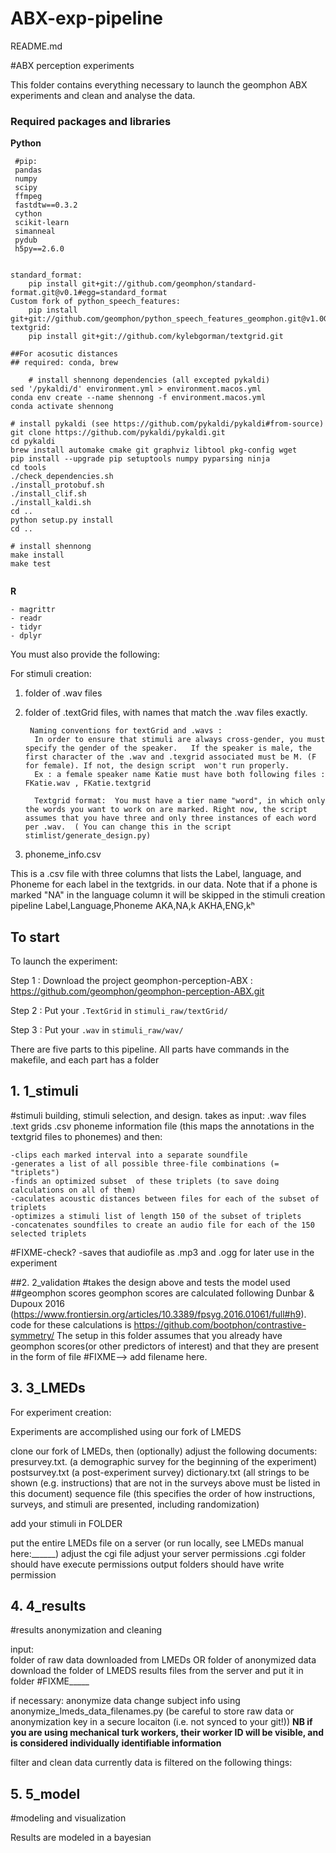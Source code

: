 # ABX-exp-pipeline
README.md


#ABX perception experiments

This folder contains everything necessary to launch the geomphon ABX experiments and clean and analyse the data.


### Required packages and libraries


**Python**

```
 #pip: 
 pandas
 numpy
 scipy 
 ffmpeg
 fastdtw==0.3.2 
 cython
 scikit-learn
 simanneal
 pydub
 h5py==2.6.0


standard_format:
 	pip install git+git://github.com/geomphon/standard-format.git@v0.1#egg=standard_format
Custom fork of python_speech_features:
 	pip install git+git://github.com/geomphon/python_speech_features_geomphon.git@v1.0GEOMPH#egg=python_speech_features
textgrid:   	
	pip install git+git://github.com/kylebgorman/textgrid.git
	
##For acosutic distances
## required: conda, brew 

	# install shennong dependencies (all excepted pykaldi)
sed '/pykaldi/d' environment.yml > environment.macos.yml
conda env create --name shennong -f environment.macos.yml
conda activate shennong

# install pykaldi (see https://github.com/pykaldi/pykaldi#from-source)
git clone https://github.com/pykaldi/pykaldi.git
cd pykaldi
brew install automake cmake git graphviz libtool pkg-config wget
pip install --upgrade pip setuptools numpy pyparsing ninja
cd tools
./check_dependencies.sh
./install_protobuf.sh
./install_clif.sh
./install_kaldi.sh
cd ..
python setup.py install
cd ..

# install shennong
make install
make test
	
```


**R**

```
- magrittr
- readr
- tidyr
- dplyr
```

You must also provide the following: 

For stimuli creation: 
1) folder of .wav files 
2) folder of .textGrid files, with names that match the .wav files exactly. 

		Naming conventions for textGrid and .wavs :
		 In order to ensure that stimuli are always cross-gender, you must specify the gender of the speaker.   If the speaker is male, the first character of the .wav and .texgrid associated must be M. (F for female). If not, the design script  won't run properly.   
		 Ex : a female speaker name Katie must have both following files : FKatie.wav , FKatie.textgrid

		 Textgrid format:  You must have a tier name "word", in which only the words you want to work on are marked. Right now, the script assumes that you have three and only three instances of each word per .wav.  ( You can change this in the script stimlist/generate_design.py)

3) phoneme_info.csv

This is a .csv file with three columns that lists the Label, language, and Phoneme for each label in the textgrids. in our data. Note that if a phone is marked "NA" in the language column it will be skipped in the stimuli creation pipeline 
		Label,Language,Phoneme
		AKA,NA,k
		AKHA,ENG,kʰ



## To start

To launch the experiment:  

Step 1 : Download the project geomphon-perception-ABX : https://github.com/geomphon/geomphon-perception-ABX.git

Step 2 : Put your `.TextGrid` in `stimuli_raw/textGrid/` 

Step 3 : Put your `.wav` in `stimuli_raw/wav/` 



There are five parts to this pipeline.  All parts have commands in the makefile, and each part has a folder


## 1. 1_stimuli 
#stimuli building, stimuli selection, and design. 
       takes as input: 
       		.wav files 
       		.text grids 
       		.csv phoneme information file (this maps the annotations in the textgrid files to phonemes)
    and then: 

	-clips each marked interval into a separate soundfile
	-generates a list of all possible three-file combinations (= "triplets")
	-finds an optimized subset  of these triplets (to save doing calculations on all of them)
	-caculates acoustic distances between files for each of the subset of triplets
	-optimizes a stimuli list of length 150 of the subset of triplets
	-concatenates soundfiles to create an audio file for each of the 150 selected triplets
#FIXME-check?	-saves that audiofile as .mp3 and .ogg for later use in the experiment


##2. 2_validation
#takes the design above and tests the model used 
 ##geomphon scores 
geomphon scores are calculated following  Dunbar & Dupoux 2016 (https://www.frontiersin.org/articles/10.3389/fpsyg.2016.01061/full#h9). 
code for these calculations is 
https://github.com/bootphon/contrastive-symmetry/
The setup in this folder assumes that you already have geomphon scores(or other predictors of interest)
and that they are present in the form of file 
#FIXME--> add filename here. 


## 3. 3_LMEDs 

For experiment creation: 

Experiments are accomplished using  our fork of LMEDS 

clone our fork of LMEDs, 
then (optionally) adjust the following documents: 
	presurvey.txt. (a demographic survey for the beginning of the experiment)
	postsurvey.txt (a post-experiment survey)
	dictionary.txt (all strings to be shown (e.g. instructions) that are not in the surveys above must be listed in this document)
	sequence file  (this specifies the order of how instructions, surveys, and stimuli are presented, including randomization)


add your stimuli in 
	FOLDER

put the entire LMEDs file on a server (or run locally, see LMEDs manual here:______)
	adjust the cgi file 
	adjust your server permissions 
		.cgi folder should have execute permissions 
		output folders  should have write permission 


## 4. 4_results 
#results anonymization and cleaning 

input:  
  folder of raw data downloaded from LMEDs OR folder of anonymized data 
  download the folder of LMEDS results files from the server and put it in folder #FIXME_____

 if necessary: anonymize data 
	change subject info using anonymize_lmeds_data_filenames.py
	(be careful to store raw data or anonymization key in a secure locaiton (i.e. not synced to your git!))
	**NB if you are using mechanical turk workers, their worker ID will be visible, and is considered individually identifiable information**

filter and clean data 
 	currently data is filtered on the following things: 



## 5. 5_model
#modeling  and visualization

 Results are modeled in a bayesian 

